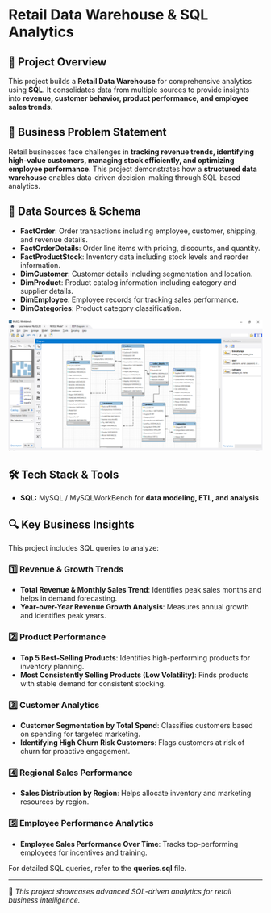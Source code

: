 # **Retail Data Warehouse & SQL Analytics**

## 📌 **Project Overview**
This project builds a **Retail Data Warehouse** for comprehensive analytics using **SQL**. It consolidates data from multiple sources to provide insights into **revenue, customer behavior, product performance, and employee sales trends**.

## 🎯 **Business Problem Statement**
Retail businesses face challenges in **tracking revenue trends, identifying high-value customers, managing stock efficiently, and optimizing employee performance**. This project demonstrates how a **structured data warehouse** enables data-driven decision-making through SQL-based analytics.

## 📂 **Data Sources & Schema**
- **FactOrder**: Order transactions including employee, customer, shipping, and revenue details.
- **FactOrderDetails**: Order line items with pricing, discounts, and quantity.
- **FactProductStock**: Inventory data including stock levels and reorder information.
- **DimCustomer**: Customer details including segmentation and location.
- **DimProduct**: Product catalog information including category and supplier details.
- **DimEmployee**: Employee records for tracking sales performance.
- **DimCategories**: Product category classification.

![rasm](datamodel.png)

## 🛠 **Tech Stack & Tools**
- **SQL:** MySQL / MySQLWorkBench for **data modeling, ETL, and analysis**

## 🔍 **Key Business Insights**
This project includes SQL queries to analyze:

### **1️⃣ Revenue & Growth Trends**
- **Total Revenue & Monthly Sales Trend**: Identifies peak sales months and helps in demand forecasting.
- **Year-over-Year Revenue Growth Analysis**: Measures annual growth and identifies peak years.

### **2️⃣ Product Performance**
- **Top 5 Best-Selling Products**: Identifies high-performing products for inventory planning.
- **Most Consistently Selling Products (Low Volatility)**: Finds products with stable demand for consistent stocking.

### **3️⃣ Customer Analytics**
- **Customer Segmentation by Total Spend**: Classifies customers based on spending for targeted marketing.
- **Identifying High Churn Risk Customers**: Flags customers at risk of churn for proactive engagement.

### **4️⃣ Regional Sales Performance**
- **Sales Distribution by Region**: Helps allocate inventory and marketing resources by region.

### **5️⃣ Employee Performance Analytics**
- **Employee Sales Performance Over Time**: Tracks top-performing employees for incentives and training.

For detailed SQL queries, refer to the **queries.sql** file.

---
🚀 *This project showcases advanced SQL-driven analytics for retail business intelligence.*

